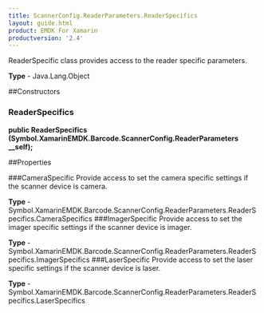 ```yaml
---
title: ScannerConfig.ReaderParameters.ReaderSpecifics
layout: guide.html 
product: EMDK For Xamarin 
productversion: '2.4' 
---
```

ReaderSpecific class provides access to the reader specific parameters.

**Type** - Java.Lang.Object

##Constructors
### ReaderSpecifics 
**public ReaderSpecifics (Symbol.XamarinEMDK.Barcode.ScannerConfig.ReaderParameters __self);**

##Properties

###CameraSpecific
Provide access to set the camera specific settings if the scanner device is camera.

**Type** - Symbol.XamarinEMDK.Barcode.ScannerConfig.ReaderParameters.ReaderSpecifics.CameraSpecifics
###ImagerSpecific
Provide access to set the imager specific settings if the scanner device is imager.

**Type** - Symbol.XamarinEMDK.Barcode.ScannerConfig.ReaderParameters.ReaderSpecifics.ImagerSpecifics
###LaserSpecific
Provide access to set the laser specific settings if the scanner device is laser.

**Type** - Symbol.XamarinEMDK.Barcode.ScannerConfig.ReaderParameters.ReaderSpecifics.LaserSpecifics



